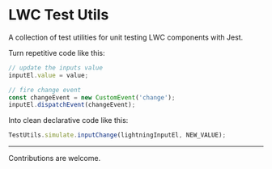 # LWC Test Utils

A collection of test utilities for unit testing LWC components with Jest.

Turn repetitive code like this:
```JavaScript
// update the inputs value
inputEl.value = value;

// fire change event
const changeEvent = new CustomEvent('change');
inputEl.dispatchEvent(changeEvent);
```

Into clean declarative code like this:
```JavaScript
TestUtils.simulate.inputChange(lightningInputEl, NEW_VALUE);
```

___

Contributions are welcome.
